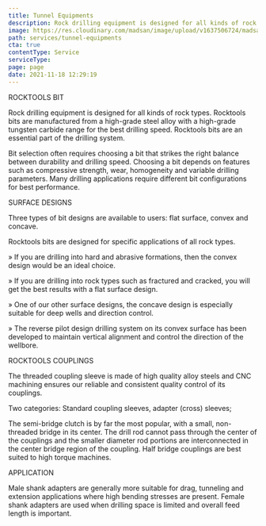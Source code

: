 ```yaml
---
title: Tunnel Equipments
description: Rock drilling equipment is designed for all kinds of rock types
image: https://res.cloudinary.com/madsan/image/upload/v1637506724/madsan-stock/IMG_3201_dnngfl_bf98hq.jpg
path: services/tunnel-equipments
cta: true
contentType: Service
serviceType: 
page: page
date: 2021-11-18 12:29:19
---
```

ROCKTOOLS BIT

Rock drilling equipment is designed for all kinds of rock types. Rocktools bits are manufactured from a high-grade steel alloy with a high-grade tungsten carbide range for the best drilling speed. Rocktools bits are an essential part of the drilling system.

Bit selection often requires choosing a bit that strikes the right balance between durability and drilling speed. Choosing a bit depends on features such as compressive strength, wear, homogeneity and variable drilling parameters. Many drilling applications require different bit configurations for best performance.

SURFACE DESIGNS

Three types of bit designs are available to users: flat surface, convex and concave.

Rocktools bits are designed for specific applications of all rock types.

» If you are drilling into hard and abrasive formations, then the convex design would be an ideal choice.

» If you are drilling into rock types such as fractured and cracked, you will get the best results with a flat surface design.

» One of our other surface designs, the concave design is especially suitable for deep wells and direction control.

» The reverse pilot design drilling system on its convex surface has been developed to maintain vertical alignment and control the direction of the wellbore.

ROCKTOOLS COUPLINGS

The threaded coupling sleeve is made of high quality alloy steels and CNC machining ensures our reliable and consistent quality control of its couplings.

Two categories: Standard coupling sleeves, adapter (cross) sleeves;

The semi-bridge clutch is by far the most popular, with a small, non-threaded bridge in its center. The drill rod cannot pass through the center of the couplings and the smaller diameter rod portions are interconnected in the center bridge region of the coupling. Half bridge couplings are best suited to high torque machines.

APPLICATION

Male shank adapters are generally more suitable for drag, tunneling and extension applications where high bending stresses are present. Female shank adapters are used when drilling space is limited and overall feed length is important.
